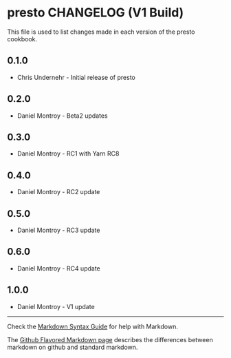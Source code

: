 presto CHANGELOG (V1 Build)
===========================

This file is used to list changes made in each version of the presto cookbook.

0.1.0
-----
- Chris Undernehr - Initial release of presto

0.2.0
-----
- Daniel Montroy - Beta2 updates

0.3.0
-----
- Daniel Montroy - RC1 with Yarn RC8

0.4.0
-----
- Daniel Montroy - RC2 update

0.5.0
-----
- Daniel Montroy - RC3 update

0.6.0
-----
- Daniel Montroy - RC4 update

1.0.0
-----
- Daniel Montroy - V1 update

- - -
Check the [Markdown Syntax Guide](http://daringfireball.net/projects/markdown/syntax) for help with Markdown.

The [Github Flavored Markdown page](http://github.github.com/github-flavored-markdown/) describes the differences between markdown on github and standard markdown.
